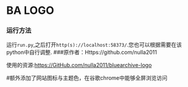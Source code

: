 # BA LOGO 
### 运行方法
运行`run.py`,之后打开`http(s)://localhost:58373/`.您也可以根据需要在该python中自行调整.
###原作者：Https://github.com/nulla2011

使用的资源:https://GitHub.com/nulla2011/bluearchive-logo



#额外添加了网站图标与主题色，在谷歌chrome中能够全屏浏览访问